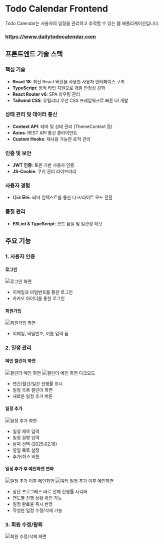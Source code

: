 # Todo Calendar Frontend

Todo Calendar는 사용자의 일정을 관리하고 추적할 수 있는 웹 애플리케이션입니다.

### https://www.dailytodocalendar.com

## 프론트엔드 기술 스택

### 핵심 기술

- **React 18**: 최신 React 버전을 사용한 사용자 인터페이스 구축
- **TypeScript**: 정적 타입 지원으로 개발 안정성 강화
- **React Router v6**: SPA 라우팅 관리
- **Tailwind CSS**: 유틸리티 우선 CSS 프레임워크로 빠른 UI 개발

### 상태 관리 및 데이터 통신

- **Context API**: 테마 및 상태 관리 (ThemeContext 등)
- **Axios**: REST API 통신 클라이언트
- **Custom Hooks**: 재사용 가능한 로직 관리

### 인증 및 보안

- **JWT 인증**: 토큰 기반 사용자 인증
- **JS-Cookie**: 쿠키 관리 라이브러리

### 사용자 경험

- **다크 모드**: 테마 컨텍스트를 통한 다크/라이트 모드 전환

### 품질 관리

- **ESLint & TypeScript**: 코드 품질 및 일관성 확보

## 주요 기능

### 1. 사용자 인증

#### 로그인

![로그인 화면](./public/images/login.png)

- 이메일과 비밀번호를 통한 로그인
- 카카오 아이디를 통한 로그인

#### 회원가입

![회원가입 화면](./public/images/join.png)

- 이메일, 비밀번호, 이름 입력 폼

### 2. 일정 관리

#### 메인 캘린더 화면

![캘린더 메인 화면](./public/images/main.png)
![캘린더 메인 화면 다크모드](./public/images/main_dark.png)

- 연간/월간/일간 진행률 표시
- 일정 목록 캘린더 화면
- 새로운 일정 추가 버튼

#### 일정 추가

![일정 추가 화면](./public/images/add-note.png)

- 일정 제목 입력
- 일정 설명 입력
- 날짜 선택 (2025.02.16)
- 할일 목록 설정
- 추가/취소 버튼

#### 일정 추가 후 메인화면 변화

![일정 추가 이후 메인화면](./public/images/added-note.png)
![여러 일정 추가 이후 메인화면](./public/images/modified-note.png)

- 상단 프로그레스 바로 전체 진행률 시각화
- 연도별 진행 상황 확인 가능
- 일정 완료율 즉시 반영
- 작성한 일정 수정/삭제 가능

### 3. 회원 수정/탈퇴

![회원 수정/삭제 화면](./public/images/member-info.png)
